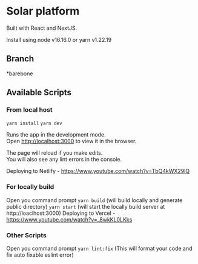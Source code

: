 # Solar platform

Built with React and NextJS.

Install using node v16.16.0 or yarn v1.22.19

## Branch

*barebone

## Available Scripts

### From local host

`yarn install`
`yarn dev`

Runs the app in the development mode.\
Open [http://localhost:3000](http://localhost:3000) to view it in the browser.

The page will reload if you make edits.\
You will also see any lint errors in the console.

Deploying to Netlify - https://www.youtube.com/watch?v=TbQ4kWX29lQ

### For locally build
Open you command prompt
`yarn build` (will build locally and generate public directory)
`yarn start` (will start the locally build server at http://loaclhost:3000)
Deploying to Vercel - https://www.youtube.com/watch?v=_8wkKL0LKks


### Other Scripts
Open you command prompt
`yarn lint:fix` (This will format your code and fix auto fixable eslint error)